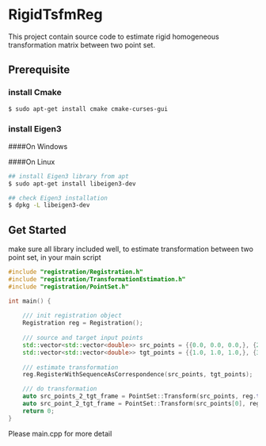 # RigidTsfmReg

This project contain source code to estimate rigid homogeneous transformation matrix between two point set.

## Prerequisite
### install Cmake
```bash
$ sudo apt-get install cmake cmake-curses-gui
```

### install Eigen3
####On Windows

####On Linux
```bash
## install Eigen3 library from apt
$ sudo apt-get install libeigen3-dev

## check Eigen3 installation 
$ dpkg -L libeigen3-dev
```
## Get Started 
make sure all library included well, to estimate transformation between two point set, in your main script
```C++
#include "registration/Registration.h"
#include "registration/TransformationEstimation.h"
#include "registration/PointSet.h"

int main() {
    
    /// init registration object
    Registration reg = Registration();
    
    /// source and target input points 
    std::vector<std::vector<double>> src_points = {{0.0, 0.0, 0.0,}, {2.0, 2.0, 2.0,}};
    std::vector<std::vector<double>> tgt_points = {{1.0, 1.0, 1.0,}, {3.0, 3.0, 3.0,}};
    
    /// estimate transformation
    reg.RegisterWithSequenceAsCorrespondence(src_points, tgt_points);

    /// do transformation
    auto src_points_2_tgt_frame = PointSet::Transform(src_points, reg.transformation_); // transform point set
    auto src_point_2_tgt_frame = PointSet::Transform(src_points[0], reg.transformation_ );// transform a point
    return 0;
}
```

Please main.cpp for more detail

